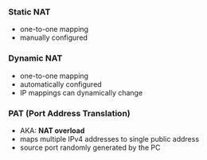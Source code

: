 ### Static NAT
- one-to-one mapping
- manually configured
### Dynamic NAT
- one-to-one mapping
- automatically configured
- IP mappings can dynamically change
### PAT (Port Address Translation)
- AKA: **NAT overload**
- maps multiple IPv4 addresses to single public address
- source port randomly generated by the PC
